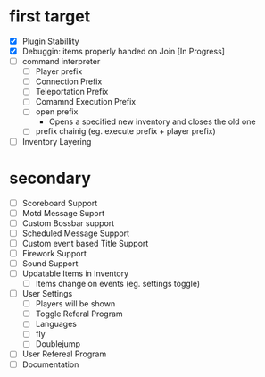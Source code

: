 # first target
- [X] Plugin Stabillity
- [X] Debuggin: items properly handed on Join [In Progress]
- [ ] command interpreter
  - [ ] Player prefix
  - [ ] Connection Prefix
  - [ ] Teleportation Prefix
  - [ ] Comamnd Execution Prefix
  - [ ] open prefix
    - Opens a specified new inventory and closes the old one
  - [ ] prefix chainig (eg. execute prefix + player prefix)
- [ ] Inventory Layering
# secondary
- [ ] Scoreboard Support
- [ ] Motd Message Suport
- [ ] Custom Bossbar support
- [ ] Scheduled Message Support
- [ ] Custom event based Title Support
- [ ] Firework Support
- [ ] Sound Support
- [ ] Updatable Items in Inventory
  - [ ] Items change on events (eg. settings toggle)
- [ ] User Settings
  - [ ] Players will be shown
  - [ ] Toggle Referal Program
  - [ ] Languages
  - [ ] fly
  - [ ] Doublejump
- [ ] User Refereal Program
- [ ] Documentation